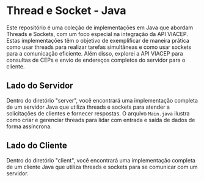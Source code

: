 # Thread e Socket - Java

Este repositório é uma coleção de implementações em Java que abordam Threads e Sockets, com um foco especial na integração da API VIACEP. Estas implementações têm o objetivo de exemplificar de maneira prática como usar threads para realizar tarefas simultâneas e como usar sockets para a comunicação eficiente. Além disso, explorei a API VIACEP para consultas de CEPs e envio de endereços completos do servidor para o cliente.

## Lado do Servidor

Dentro do diretório "server", você encontrará uma implementação completa de um servidor Java que utiliza threads e sockets para atender a solicitações de clientes e fornecer respostas. O arquivo `Main.java` ilustra como criar e gerenciar threads para lidar com entrada e saída de dados de forma assíncrona.

## Lado do Cliente

Dentro do diretório "client", você encontrará uma implementação completa de um cliente Java que utiliza threads e sockets para se comunicar com um servidor.
